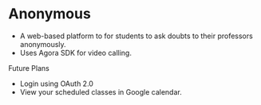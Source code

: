 # Anonymous
- A web-based platform to for students to ask doubts to their professors anonymously.
- Uses Agora SDK for video calling.

Future Plans
- Login using OAuth 2.0
- View your scheduled classes in Google calendar.
